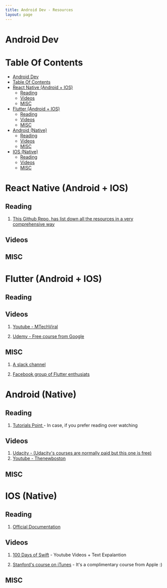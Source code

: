 ```yaml
---
title: Android Dev - Resources
layout: page
---
```


# Android Dev

# Table Of Contents
- [Android Dev](#android-dev)
- [Table Of Contents](#table-of-contents)
- [React Native (Android + IOS)](#react-native-android--ios)
  - [Reading](#reading)
  - [Videos](#videos)
  - [MISC](#misc)
- [Flutter (Android + IOS)](#flutter-android--ios)
  - [Reading](#reading-1)
  - [Videos](#videos-1)
  - [MISC](#misc-1)
- [Android (Native)](#android-native)
  - [Reading](#reading-2)
  - [Videos](#videos-2)
  - [MISC](#misc-2)
- [IOS (Native)](#ios-native)
  - [Reading](#reading-3)
  - [Videos](#videos-3)
  - [MISC](#misc-3)

# React Native (Android + IOS)

## Reading

1. [This Github Repo. has list down all the resources in a very comprehensive way](https://github.com/shubhnik/react-native-learning-resources)

## Videos

## MISC

# Flutter (Android + IOS)

## Reading

## Videos

1. [Youtube - MTechViral ](https://www.youtube.com/watch?v=qWL1lGchpRA&list=PLR2qQy0Zxs_UdqAcaipPR3CG1Ly57UlhV)

2. [Udemy - Free course from Google](https://www.udacity.com/course/build-native-mobile-apps-with-flutter--ud905)

## MISC

1. [A slack channel](https://mindorks.com/join-community)

2. [Facebook group of Flutter enthusiats](https://www.facebook.com/groups/425920117856409/)

# Android (Native)

## Reading

1. [Tutorials Point ](https://www.tutorialspoint.com/android/index.htm) - In case, if you prefer reading over watching

## Videos

1. [Udacity - (Udacity's courses are normally paid but this one is free)](https://www.udacity.com/course/new-android-fundamentals--ud851)
2. [Youtube - Thenewboston](https://www.youtube.com/watch?v=SUOWNXGRc6g&feature=youtu.be&list=PL2F07DBCDCC01493A)

## MISC

# IOS (Native)

## Reading

1. [Official Documentation](https://developer.apple.com/swift/)

## Videos

1. [100 Days of Swift](https://www.hackingwithswift.com/100) - Youtube Videos + Text Expalantion

2. [Stanford's course on iTunes](https://itunes.apple.com/us/course/developing-ios-11-apps-with-swift/id1309275316) - It's a complimentary course from Apple :)

## MISC
